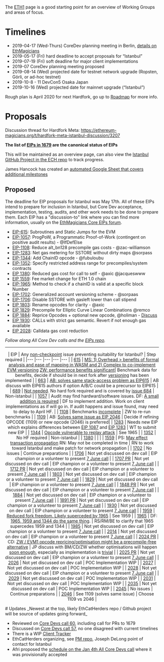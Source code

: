 <!-- TITLE: Istanbul -->
<!-- SUBTITLE: October 2019 Planned Ethereum Network Upgrade -->

The [ETH1](/eth1) page is a good starting point for an overview of Working Groups and areas of focus.
# Timelines
* 2019-04-17 (Wed-Thurs) CoreDev planning meeting in Berlin, [details on EthMagicians](https://ethereum-magicians.org/t/istanbul-eth1x-roadmap-planning-meeting-april-17th-18th-in-berlin/2899)
* 2019-05-17 (Fri) hard deadline to accept proposals for “Istanbul”
* 2019-07-19 (Fri) soft deadline for major client implementations
* 2019-07 CoreDev planning meeting proposed
* 2019-08-14 (Wed) projected date for testnet network upgrade (Ropsten, Görli, or ad-hoc testnet)
* 2019-10-8 - 11 DevCon5 Osaka Japan
* 2019-10-16 (Wed) projected date for mainnet upgrade (“Istanbul”)

Rough plan is April 2020 for next Hardfork, go up to [Roadmap](/roadmap) for more info.

# Proposals
Discussion thread for Hardfork Meta: https://ethereum-magicians.org/t/hardfork-meta-istanbul-discussion/3207

**The list of [EIPs in 1679](https://eips.ethereum.org/EIPS/eip-1679) are the canonical status of EIPs**

This will be maintained as an overview page, can also view the [Istanbul GitHub Project in the ECH repo](https://github.com/orgs/ethereum-cat-herders/projects/2) to track progress.

James Hancock has created an [automated Google Sheet that covers additional milestones](https://docs.google.com/spreadsheets/d/1Mgo7mJ6b6wimUwafsMo1l-b44uec28E_Hq8EQ7YdeEM/edit#gid=0)


## Proposed

The deadline for EIP proposals for Istanbul was May 17th. All of these EIPs intend to prepare for inclusion in Istanbul, but Core Dev acceptance, implementation, testing, audits, and other work needs to be done to prepare them. Each EIP has a "discussion-to" link where you can find more information, usually on the [EthMagicians Core EIPs forum](https://ethereum-magicians.org/c/eips/core-eips).

* [EIP-615](https://eips.ethereum.org/EIPS/eip-615): Subroutines and Static Jumps for the EVM
* [EIP-1057](https://eips.ethereum.org/EIPS/eip-1057): ProgPoW, a Programmatic Proof-of-Work (contingent on positive audit results) - @IfDefElse
* [EIP-1108](https://eips.ethereum.org/EIPS/eip-1108): Reduce alt_bn128 precompile gas costs - @zac-williamson
* [EIP-1283](https://github.com/ethereum/EIPs/blob/master/EIPS/eip-1283.md): Net gas metering for SSTORE without dirty maps @sorpass
* [EIP-1344](https://eips.ethereum.org/EIPS/eip-1344): Add ChainID opcode - @fubuloubu
* [EIP-1352](https://eips.ethereum.org/EIPS/eip-1352): Specify restricted address range for precompiles/system contracts
* [EIP 1380](https://eips.ethereum.org/EIPS/eip-1380): Reduced gas cost for call to self - @axic @jacqueswww
* [EIP 1559](https://eips.ethereum.org/EIPS/eip-1559): Fee market change for ETH 1.0 chain
* [EIP-1965](https://eips.ethereum.org/EIPS/eip-1965): Method to check if a chainID is valid at a specific block Number
* [EIP-1702](https://eips.ethereum.org/EIPS/eip-1702): Generalized account versioning scheme - @sorpaas
* [EIP-1706](https://eips.ethereum.org/EIPS/eip-1706): Disable SSTORE with gasleft lower than call stipend
* [EIP 1803](https://eips.ethereum.org/EIPS/eip-1803): Rename opcodes for clarity - @axic
* [EIP 1829](https://eips.ethereum.org/EIPS/eip-1829): Precompile for Elliptic Curve Linear Combinations @remco
* [EIP 1884](https://github.com/ethereum/EIPs/blob/dcc573e74adc0e6dd25821ddaabf862e8f85e107/EIPS/eip-1884.md): Reprice Opcodes + optional new opcode, @holiman - [Discuss](https://ethereum-magicians.org/t/opcode-repricing/3024)
* [EIP 1930](https://eips.ethereum.org/EIPS/eip-1930): CALLs with strict gas semantic. Revert if not enough gas available
* [EIP 2028](https://eips.ethereum.org/EIPS/eip-2028): Calldata gas cost reduction


_Follow along All Core Dev calls and the [EIPs repo](https://github.com/ethereum/EIPs)._

----

<div align="center">

| EIP 	| Any [non-checkpoint](https://docs.google.com/spreadsheets/d/1Mgo7mJ6b6wimUwafsMo1l-b44uec28E_Hq8EQ7YdeEM/edit#gid=0) issue preventing suitability for Istanbul? 	| Step required 	|
|---	|---	|---	|---	|---	|
| [615](https://eips.ethereum.org/EIPS/eip-615) 	| [MS: 1) Overhead > benefits of formal analysis and ease of mapping in WASM and 2) Complex to co-implement EVM versioning](https://youtu.be/lF_XxqxgVuA?t=883) [ZW: performance benefits significant](https://youtu.be/lF_XxqxgVuA?t=1308)| Benchmark data for benefits, decide if should be in next fork after [versioning](https://eips.ethereum.org/EIPS/eip-1702) has been implemented 	|
| [663](https://eips.ethereum.org/EIPS/eip-663) 	| [AB: solves same stack-access problem as EIP615](https://youtu.be/lF_XxqxgVuA?t=1934) 	| AB discuss with EIP615 authors if option A/B/C could be a precursor to EIP615 	|
| [689](https://eips.ethereum.org/EIPS/eip-689) 	| [Not needed](https://youtu.be/lF_XxqxgVuA?t=283). No hard fork required and is covered by [issue 684](https://github.com/ethereum/EIPs/issues/684) 	| Non-istanbul 	|
| [1057](https://eips.ethereum.org/EIPS/eip-1057) 	| Audit may find hardward/software issues. DF: [A small addition is required](https://ethereum-magicians.org/t/eip-progpow-a-programmatic-proof-of-work/272/13) 	| DF to implement addition. Work on client implementations as if will go in. If audit happens and issue found, may need to delay to April HF. 	|
| [1108](https://eips.ethereum.org/EIPS/eip-1108) 	| Benchmarks [incomplete](https://youtu.be/lF_XxqxgVuA?t=2896) 	| ZW to re-run benchmarks 	|
| [1109](https://eips.ethereum.org/EIPS/eip-1109) 	| AB: [Solves same issue as EIP 2046](https://youtu.be/lF_XxqxgVuA?t=3163) 	| Decide if refining OPCODE (1109) or new opcode (2046) is preferred|
| [1283](https://eips.ethereum.org/EIPS/eip-1283) 	| Needs new EIP which explains differences between [EIP 1087](https://eips.ethereum.org/EIPS/eip-1087) and [EIP 1283](https://eips.ethereum.org/EIPS/eip-1283) 	| WT to submit new EIP 	|
| [1344](https://eips.ethereum.org/EIPS/eip-1344) 	| [Opcode vulnerable to replay attack](https://eips.ethereum.org/EIPS/eip-1965) 	| See 1965 	|
| [1352](https://eips.ethereum.org/EIPS/eip-1352) 	| No HF required 	| Non-istanbul 	|
| [1380](https://eips.ethereum.org/EIPS/eip-1380) 	|  	|  	|
| [1559](https://eips.ethereum.org/EIPS/eip-1559) 	| PS: [May effect transaction propagation](https://youtu.be/lF_XxqxgVuA?t=4506) RN: May not be completed in time 	| RN to work toward Istanbul and make patch for network propagation 	|
| [1702](https://eips.ethereum.org/EIPS/eip-1702) 	| No issues 	| Continue preparations 	|
| [1706](https://eips.ethereum.org/EIPS/eip-1706) 	| Not yet discussed on dev call 	| EIP champion or a volunteer to present [7 June call](https://github.com/ethereum/pm/issues/102)  	|
| [1707 PR](https://github.com/ethereum/EIPs/pull/1707) 	| Not yet discussed on dev call 	| EIP champion or a volunteer to present [7 June call](https://github.com/ethereum/pm/issues/102) 	|
| [1712 PR](https://github.com/ethereum/EIPs/pull/1712) 	| Not yet discussed on dev call 	| EIP champion or a volunteer to present [7 June call](https://github.com/ethereum/pm/issues/102) 	|
| [1803](https://eips.ethereum.org/EIPS/eip-1803) 	| Not yet discussed on dev call 	| EIP champion or a volunteer to present [7 June call](https://github.com/ethereum/pm/issues/102) 	|
| [1829](https://eips.ethereum.org/EIPS/eip-1829) 	| Not yet discussed on dev call 	| EIP champion or a volunteer to present [7 June call](https://github.com/ethereum/pm/issues/102) 	|
| [1848 PR](https://github.com/ethereum/EIPs/pull/1848) 	| Not yet discussed on dev call 	| EIP champion or a volunteer to present [7 June call](https://github.com/ethereum/pm/issues/102) 	|
| [1884](https://eips.ethereum.org/EIPS/eip-1884) 	| Not yet discussed on dev call 	| EIP champion or a volunteer to present [7 June call](https://github.com/ethereum/pm/issues/102) 	|
| [1891 PR](https://github.com/ethereum/EIPs/pull/1891) 	| Not yet discussed on dev call 	| EIP champion or a volunteer to present [7 June call](https://github.com/ethereum/pm/issues/102) 	|
| [1930](https://eips.ethereum.org/EIPS/eip-1930) 	| Not yet discussed on dev call 	| EIP champion or a volunteer to present [7 June call](https://github.com/ethereum/pm/issues/102) 	|
| [1959](https://eips.ethereum.org/EIPS/eip-1959) 	| [Reduced fork freedom. Likely superceded by 1965](https://eips.ethereum.org/EIPS/eip-1965) 	| See 1959 	|
| [1965](https://eips.ethereum.org/EIPS/eip-1965) 	| DF: [1965, 1959 and 1344 do the same thing](https://youtu.be/lF_XxqxgVuA?t=3696). 	| RS/RM/BE to clarify that 1965 supercedes 1959 and 1344 	|
| [1985](https://eips.ethereum.org/EIPS/eip-1985) 	| Not yet discussed on dev call 	| EIP champion or a volunteer to present [7 June call](https://github.com/ethereum/pm/issues/102) 	|
| [2014](https://eips.ethereum.org/EIPS/eip-2014) 	| Not yet discussed on dev call 	| EIP champion or a volunteer to present [7 June call](https://github.com/ethereum/pm/issues/102) 	|
| [2024 PR](https://github.com/ethereum/EIPs/pull/2024) 	| CD: [ZW / EVM1 opcode repricing/optimisation might be a precompile-free alternative](https://youtu.be/lF_XxqxgVuA?t=5054) 	| JP discuss with BM/CD/ZW whether optimisations will happen [soon enough](https://youtu.be/lF_XxqxgVuA?t=5347), especially as implementation is [trivial](https://youtu.be/lF_XxqxgVuA?t=5477) 	|
| [2025 PR](https://github.com/ethereum/EIPs/pull/2025) 	| Not yet discussed on dev call 	| EIP champion or a volunteer to present [7 June call](https://github.com/ethereum/pm/issues/102) 	|
| [2026](https://eips.ethereum.org/EIPS/eip-2026) 	| Not yet discussed on dev call 	| POC Implementation WIP 	|
| [2027](https://eips.ethereum.org/EIPS/eip-2027) 	| Not yet discussed on dev call 	| POC Implementation WIP 	|
| [2028](https://eips.ethereum.org/EIPS/eip-2028) 	| Not yet discussed on dev call 	| EIP champion or a volunteer to present [7 June call](https://github.com/ethereum/pm/issues/102) 	|
| [2029](https://eips.ethereum.org/EIPS/eip-2029) 	| Not yet discussed on dev call 	| POC Implementation WIP 	|
| [2031](https://eips.ethereum.org/EIPS/eip-2031) 	| Not yet discussed on dev call 	| POC Implementation WIP 	|
| [2035](https://eips.ethereum.org/EIPS/eip-2035) 	| Not yet discussed on dev call 	| POC Implementation WIP 	|
| [2045](https://github.com/ethereum/EIPs/pull/2045) 	| No issues 	| Continue preparations 	|
| [2046](https://eips.ethereum.org/EIPS/eip-2046) 	| See 1109 (solves same issue) 	| Choose 1109 vs 2046 	|


</div>
# Updates
_Newest at the top, likely EthCatHerders repo / Github project will be source of updates going forward_

* Reviewed on [Core Devs call 60](https://github.com/ethereum/pm/issues/95), including call for PRs to 1679
* Discussed on [Core Devs call 57](https://github.com/ethereum/pm/issues/83), no one disagreed with current timelines
* There is a WIP [Client Tracker](/roadmap/istanbul/tracker)
* EthCatHerders organizing, see [PM repo](https://github.com/ethereum-cat-herders/PM/tree/master/Hard%20Fork%20Planning%20and%20Coordination), Joseph DeLong point of contact for Istanbul 
* Afri proposed the [schedule on the Jan 4th All Core Devs call](https://github.com/ethereum/pm/issues/66#issuecomment-450840440) where it was provisionally accepted


